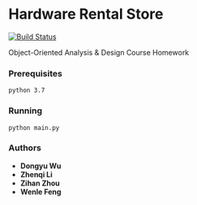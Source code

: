 # Hardware Rental Store
[![Build Status](https://travis-ci.com/WinterDawn/Hardware_Rental_Store.svg?branch=master)](https://travis-ci.com/WinterDawn/Hardware_Rental_Store)

Object-Oriented Analysis &amp; Design Course Homework

### Prerequisites 
```
python 3.7
```

### Running 
```
python main.py
```

### Authors 
* **Dongyu Wu**
* **Zhenqi Li**
* **Zihan Zhou**
* **Wenle Feng**